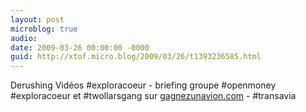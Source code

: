 ```yaml
---
layout: post
microblog: true
audio: 
date: 2009-03-26 00:00:00 -0000
guid: http://xtof.micro.blog/2009/03/26/t1393236585.html
---
```

Derushing Vidéos #exploracoeur -  briefing groupe #openmoney #exploracoeur et #twollarsgang sur [gagnezunavion.com](http://gagnezunavion.com) - #transavia
